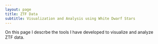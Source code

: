 ```yaml
---
layout: page
title: ZTF Data
subtitle: Visualization and Analysis using White Dwarf Stars
---
```


On this page I descrbe the tools I have developed to visualize and analyze ZTF data.
